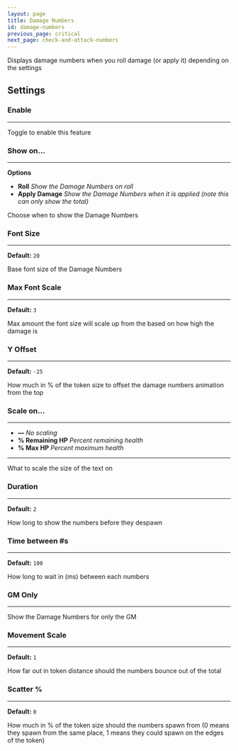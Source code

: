 ```yaml
---
layout: page
title: Damage Numbers
id: damage-numbers
previous_page: critical
next_page: check-and-attack-numbers
---
```

Displays damage numbers when you roll damage (or apply it) depending on the settings

## Settings
### Enable

---

Toggle to enable this feature
### Show on...

---

**Options**
- **Roll** *Show the Damage Numbers on roll*
- **Apply Damage** *Show the Damage Numbers when it is applied (note this can only show the total)*


Choose when to show the Damage Numbers
###  Font Size

---

**Default:** `20`

Base font size of the Damage Numbers
### Max Font Scale

---

**Default:** `3`

Max amount the font size will scale up from the based on how high the damage is
### Y Offset

---

**Default:** `-25`

How much in % of the token size to offset the damage numbers animation from the top
### Scale on...

---

-  **—** *No scaling*
- **% Remaining HP** *Percent remaining health*
- **% Max HP** *Percent maximum health*

---

What to scale the size of the text on

### Duration

---

**Default:** `2`

How long to show the numbers before they despawn

### Time between #s

---

**Default:** `100`

How long to wait in (ms) between each numbers

### GM Only

---

Show the Damage Numbers for only the GM

### Movement Scale

---

**Default:** `1`

How far out in token distance should the numbers bounce out of the total

### Scatter %

---

**Default:** `0`

How much in % of the token size should the numbers spawn from (0 means they spawn from the same place, 1 means they could spawn on the edges of the token)
